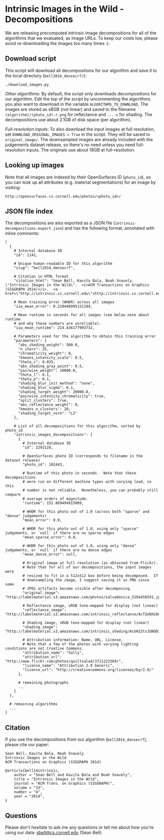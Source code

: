 # Intrinsic Images in the Wild - Decompositions

We are releasing precomputed intrinsic image decompositions for all of the
algorithms that we evaluated, as image URLs.  To keep our costs low, please
avoid re-downloading the images too many times :).


## Download script

This script will download all decompositions for our algorithm and save it to
the local directory (`bell2014_densecrf/`):

    ./download_images.py

*Other algorithms*:
By default, the script only downloads decompositions for our algorithm.  Edit
the top of the script by uncommenting the algorithms you also want to download
in the variable `ALGORITHMS_TO_DOWNLOAD`.  The images are stored as sRGB (not
linear) and saved to the filename `(algorithm)/(photo_id)-r.png` for
reflectance and `...-s` for shading.  The decompositions use about 2.1GB of disk
space (per algorithm).

*Full-resolution inputs*:
To also download the input images at full resolution, set
`DOWNLOAD_ORIGINAL_IMAGES = True` in the script.  They will be saved to
`original_image/`.  The downsampled images are already included with the
judgements dataset release, so there's no need unless you need full-resolution
inputs.  The originals use about 18GB at full-resolution.


## Looking up images

Note that all images are indexed by their OpenSurfaces ID (`photo_id`), so you
can look up all attributes (e.g. material segmentations) for an image by
visiting:

`http://opensurfaces.cs.cornell.edu/photos/<photo_id>/`


## JSON file index

The decompositions are also exported as a JSON file
(`intrinsic-decompositions-export.json`) and has the following format,
annotated with inline comments:

    [
      {
        # Internal database ID
        "id": 1141,

        # Unique human-readable ID for this algorithm
        "slug": "bell2014_densecrf",

		# Citation in HTML format
        "citation_html": "Sean Bell, Kavita Bala, Noah Snavely.  \"Intrinsic Images in the Wild\".  <i>ACM Transactions on Graphics (SIGGRAPH 2014)</i>.  <a href=\"http://intrinsic.cs.cornell.edu\">http://intrinsic.cs.cornell.edu</a>.",

        # Mean training error (WHDR) across all images
        "iiw_mean_error": 0.210448995151284,

		# Mean runtime in seconds for all images (see below note about runtime
		# and why these numbers are unreliable).
        "iiw_mean_runtime": 214.436177993732,

        # Parameters used for the algorithm to obtain this training error
        "parameters": {
          "abs_shading_weight": 500.0,
          "n_iters": 25,
          "chromaticity_weight": 0,
          "kmeans_intensity_scale": 0.5,
          "theta_c": 0.025,
          "abs_shading_gray_point": 0.5,
          "pairwise_weight": 10000.0,
          "theta_l": 0.1,
          "theta_p": 0.1,
          "shading_blur_init_method": "none",
          "shading_blur_sigma": 0.1,
          "shading_target_weight": 20000.0,
          "pairwise_intensity_chromaticity": true,
          "split_clusters": true,
          "abs_reflectance_weight": 0,
          "kmeans_n_clusters": 20,
          "shading_target_norm": "L2"
        },

        # List of all decompositions for this algorithm, sorted by photo_id
        "intrinsic_images_decompositions": [
          {
            # Internal database ID
            "id": 2293128,

            # OpenSurfaces photo ID (corresponds to filename in the dataset release)
            "photo_id": 102443,

			# Runtime of this photo in seconds.  Note that these decompositions
			# were run on different machine types with varying load, so this
			# number is not reliable.  Nonetheless, you can probably still compare
			# average orders of magnitude.
            "runtime": 152.869494915009,

            # WHDR for this photo out of 1.0 (across both "sparse" and "dense" judgements)
            "mean_error": 0.0,

            # WHDR for this photo out of 1.0, using only "sparse" judgements, or `null` if there are no sparse edges
            "mean_sparse_error": 0.0,

            # WHDR for this photo out of 1.0, using only "dense" judgements, or `null` if there are no dense edges
            "mean_dense_error": null,

			# Original image at full resolution (as obtained from Flickr).
			# Note that for all of our decompositions, the input images were
			# resized to fit in a 512x512 box before being decomposed.  If
			# downsampling the image, I suggest saving it as PNG since some
			# JPEG artifacts become visible after decomposing.
            "original_image": "http://labelmaterial.s3.amazonaws.com/photos/salvadonica_5104456591.jpg",

            # Reflectance image, sRGB tone-mapped for display (not linear)
            "reflectance_image": "http://labelmaterial.s3.amazonaws.com/intrinsic_reflectance/AcTZeNXobUhG3lMXDf7erYi.png",

            # Shading image, sRGB tone-mapped for display (not linear)
            "shading_image": "http://labelmaterial.s3.amazonaws.com/intrinsic_shading/AcUH22tsJQNOD3eeuKjxkzM.png"

			# Attribution information: Name, URL, License.
			# Note that a few of the photos with varying lighting conditions are not Creative Commons.
            "attribution_name": "Sally",
            "attribution_url": "http://www.flickr.com/photos/quiltsalad/3711222369/",
            "license_name": "Attribution 2.0 Generic",
            "license_url": "http://creativecommons.org/licenses/by/2.0/"
          },

          # remaining photographs
          ...
        ]
      },

      # remaining algorithms
      ...
    ]


## Citation

If you use the decompositions from our algorithm (`bell2014_densecrf`), please
cite our paper:

    Sean Bell, Kavita Bala, Noah Snavely
    Intrinsic Images in the Wild
    ACM Transactions on Graphics (SIGGRAPH 2014)

    @article{bell14intrinsic,
		author = "Sean Bell and Kavita Bala and Noah Snavely",
		title = "Intrinsic Images in the Wild",
		journal = "ACM Trans. on Graphics (SIGGRAPH)",
		volume = "33",
		number = "4",
		year = "2014",
	}


## Questions

Please don't hesitate to ask me any questions or tell me about how you're using
our data: sbell@cs.cornell.edu (Sean Bell)
